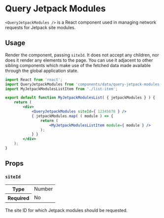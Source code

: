 Query Jetpack Modules
================

`<QueryJetpackModules />` is a React component used in managing network requests for Jetpack site modules.

## Usage

Render the component, passing `siteId`. It does not accept any children, nor does it render any elements to the page. You can use it adjacent to other sibling components which make use of the fetched data made available through the global application state.

```jsx
import React from 'react';
import QueryJetpackModules from 'components/data/query-jetpack-modules';
import MyJetpackModulesListItem from './list-item';

export default function MyJetpackModulesList( { jetpackModules } ) {
	return (
		<div>
			<QueryJetpackModules siteId={ 12345678 } />
			{ jetpackModules.map( ( module ) => {
				return (
					<MyJetpackModulesListItem module={ module } />
				);
			} }
		</div>
	);
}
```

## Props

### `siteId`

<table>
	<tr><th>Type</th><td>Number</td></tr>
	<tr><th>Required</th><td>No</td></tr>
</table>

The site ID for which Jetpack modules should be requested.
